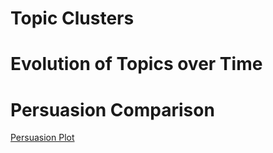 # Topic Clusters

# Evolution of Topics over Time

# Persuasion Comparison

[Persuasion Plot](https://github.com/nishan-chatterjee/the-right-discourse/blob/main/docs/persuasion-comparison-with-examples.html)
